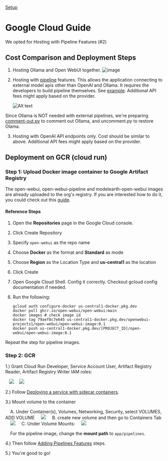 [Setup](../)
# Google Cloud Guide

We opted for Hosting with Pipeline Features (#2)

## Cost Comparison and Deployment Steps

1. Hosting Ollama and Open WebUI together.
   ![image](./pics/gce-wOllama-cost.png)

2. Hosting with [pipeline](https://docs.openwebui.com/pipelines/) features. This allows the application connecting to external model apis other than OpenAI and Ollama. It requires the developers to build pipeline themselves. See [example](https://github.com/open-webui/pipelines/tree/main/examples/pipelines). Additional API fees might apply based on the provider.

   ![Alt text](./pics/gce-wPipelines-cost.png)

Since Ollama is NOT needed with external pipelines, we're preparing 
[comment-out.py](../ollama) to comment out Ollama, and uncomment.py to restore Olama.

3. Hosting with OpenAI API endpoints only. Cost should be similar to above. Additional API fees might apply based on the provider.

## Deployment on GCR (cloud run)

### Step 1: Upload Docker image container to Google Artifact Registry

The open-webui, open-webui-pipeline and modelearth-open-webui images are already uploaded to the org's registry. If you are interested how to do it, you could check out this [guide](https://cloud.google.com/artifact-registry/docs/docker/store-docker-container-images).

#### Reference Steps

1. Open the **Repositories** page in the Google Cloud console.
2. Click Create Repository
3. Specify `open-webui` as the repo name
4. Choose **Docker** as the format and **Standard** as mode
5. Choose **Region** as the Location Type and **us-central1** as the location
6. Click Create
7. Open Google Cloud Shell. Config it correctly. Checkout gcloud config documentation if needed.
8. Run the following:

   ```shell
   gcloud auth configure-docker us-central1-docker.pkg.dev
   docker pull ghcr.io/open-webui/open-webui:main
   docker images # check image id
   docker tag 79aef8c7e645 us-central1-docker.pkg.dev/openwebui-projects1/open-webui/open-webui-image:0.1
   docker push us-central1-docker.pkg.dev/[PROJECT_ID]/open-webui/open-webui-image:0.1
   ```

Repeat the step for pipeline images.

### Step 2: GCR

1.) Grant Cloud Run Developer, Service Account User, Artifact Registry Reader, Artifact Registry Writer IAM roles:

&nbsp;&nbsp;&nbsp;<img src="pics/gcr-roles.png" style="max-width:600px">
&nbsp;&nbsp;&nbsp;<img src="pics/artifact-roles.png" style="max-width:600px">

2.) Follow [Deploying a service with sidecar containers](https://cloud.google.com/run/docs/deploying#sidecars).

3.) Mount volume to the container

&nbsp;&nbsp;&nbsp;&nbsp;A. Under Container(s), Volumes, Networking, Security, select VOLUMES, ADD VOLUME
&nbsp;&nbsp;&nbsp;&nbsp;<img src="pics/gcr-add-volume.png" style="max-width:600px">
&nbsp;&nbsp;&nbsp;&nbsp;B. create new volume and then go to Containers Tab
&nbsp;&nbsp;&nbsp;&nbsp;<img src="pics/gcr-new-volume.png" style="max-width:600px">
&nbsp;&nbsp;&nbsp;&nbsp;C. Under Volume Mounts:
&nbsp;&nbsp;&nbsp;&nbsp;<img src="pics/gcr-vmount.png" style="max-width:600px">

&nbsp;&nbsp;&nbsp;&nbsp;For the pipeline image, change the **mount path** to `app/pipelines`.

4.) Then follow [Adding Pipelines Features](https://docs.openwebui.com/pipelines/) steps.

5.) You're good to go!

<!-- ## Deployment on GKE

A quick start [guide](https://www.youtube.com/watch?v=vIKy3pDz3jM) for a toy project.

## Deployment on GCE

1. Create an instance on GCE. Disk storage set to `40GB`
2. ssh the VM instance just created
3. make a working directory `mkdir webui-projects` and navigate to it `cd webui-projects`

**The following steps are for Ollama installation. You should alter it to suit your needs.**
4. pull Ollama by

    sudo bash
    curl -fsSL https://ollama.com/install.sh | sh


5. test if Ollama is intalled and start

    ```bash
    service ollama start
    ollama list
    ```

6. install a preferred model from Ollama

    ```bash
    ollama run mistral
    ```

1. Follow [Create Your Project](https://cloud.google.com/appengine/docs/standard/python3/building-app/creating-gcp-project) till Step 5
2. Run the following in your terminal

    ```bash
    gcloud config configurations create [CONFIG_NAME] --activate
    gcloud config configurations list # check if its created
    gcloud config set project [PROJECT_ID]
    gcloud config set account [YOUR_ACCOUNT]
    gcloud auth login
    gcloud config configurations list # check if the setting is correct
    gcloud app create
    ``` -->
